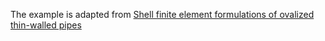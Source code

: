 The example is adapted from [Shell finite element formulations of ovalized thin-walled pipes](https://doi.org/10.1080/15397734.2025.2505190)
